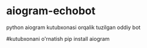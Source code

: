# aiogram-echobot
python aiogram kutubxonasi orqalik tuzilgan oddiy bot

#kutubxonani o'rnatish
pip install aiogram
